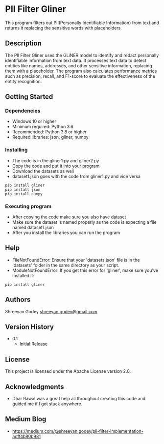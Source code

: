 # PII Filter Gliner

This program filters out PII(Personally Identifiable Information) from text and returns it replacing the sensitive words with placeholders.

## Description

The PII Filter Gliner uses the GLiNER model to identify and redact personally identifiable information from text data. It processes text data to detect entities like names, addresses, and other sensitive information, replacing them with a <FILTERED> placeholder. The program also calculates performance metrics such as precision, recall, and F1-score to evaluate the effectiveness of the entity recognition.

## Getting Started

### Dependencies

* Windows 10 or higher
* Minimum required: Python 3.6
* Recommended: Python 3.8 or higher
* Required libraries: json, gliner, numpy

### Installing

* The code is in the gliner1.py and gliner2.py
* Copy the code and put it into your program
* Download the datasets as well
* dataset1.json goes with the code from gliner1.py and vice versa
```
pip install gliner
pip install json
pip install numpy
```

### Executing program

* After copying the code make sure you also have dataset
* Make sure the dataset is named properly as the code is expecting a file named dataset1.json
* After you install the libraries you can run the program

## Help

* FileNotFoundError: Ensure that your 'datasets.json' file is in the 'datasets' folder in the same directory as your script.
* ModuleNotFoundError: If you get this error for 'gliner', make sure you've installed it:
```
pip install gliner
```

## Authors

Shreeyan Godey
shreeyan.godey@gmail.com

## Version History

* 0.1
    * Initial Release

## License

This project is licensed under the Apache License version 2.0.

## Acknowledgments

* Dhar Rawal was a great help all throughout creating this code and guided me if I got stuck anywhere.

## Medium Blog

* https://medium.com/@shreeyan.godey/pii-filter-implementation-adff4b80b981
